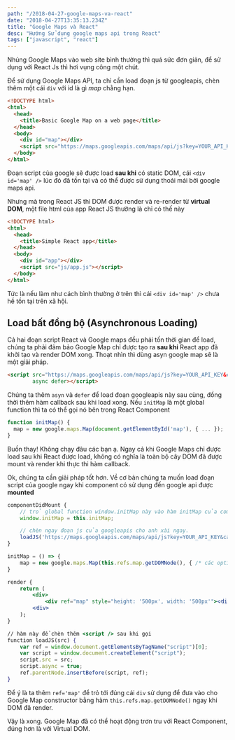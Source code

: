 ```yaml
---
path: "/2018-04-27-google-maps-va-react"
date: "2018-04-27T13:35:13.234Z"
title: "Google Maps và React"
desc: "Hướng Sử dụng google maps api trong React"
tags: ["javascript", "react"]
---
```



Nhúng Google Maps vào web site bình thường thì quá sức đơn giản, để sử dụng với React Js thì hơi vụng công một chút.

Để sử dụng Google Maps API, ta chỉ cần load đoạn js từ googleapis, chèn thêm một cái `div` với id là gì *map* chằng hạn.

```html
<!DOCTYPE html>
<html>
  <head>
    <title>Basic Google Map on a web page</title>
  </head>
  <body>
    <div id="map"></div>
    <script src="https://maps.googleapis.com/maps/api/js?key=YOUR_API_KEY&"></script>
  </body>
</html>

```

Đoạn script của google sẽ được load **sau khi** có static DOM, cái `<div id='map' />` lúc đó đã tồn tại và có thể được sử dụng thoải mái bởi google maps api.

Nhưng mà trong React JS thì DOM được render và re-render từ **virtual DOM**, một file html của app React JS thường là chỉ có thế này

```html
<!DOCTYPE html>
<html>
  <head>
    <title>Simple React app</title>
  </head>
  <body>
    <div id="app"></div>
    <script src="js/app.js"></script>
  </body>
</html>
```

Tức là nếu làm như cách bình thường ở trên thì cái `<div id='map' />` chưa hề tồn tại trên xã hội.

## Load bất đồng bộ (Asynchronous Loading)

Cả hai đoạn script React và Google maps đều phải tốn thời gian để load, chúng ta phải đảm bảo Google Map chỉ được tạo ra **sau khi** React app đã khởi tạo và render DOM xong. Thoạt nhìn thì dùng asyn google map sẽ là một giải pháp.

```html
<script src="https://maps.googleapis.com/maps/api/js?key=YOUR_API_KEY&callback=initMap"
        async defer></script>
```

Chúng ta thêm `asyn` và `defer` để load đoạn googleapis này sau cùng, đồng thời thêm hàm callback sau khi load xong. Nếu `initMap` là một global function thì ta có thể gọi nó bên trong React Component

```jsx
function initMap() {
  map = new google.maps.Map(document.getElementById('map'), { ... });
}
```

Buồn thay! Không chạy đâu các bạn ạ. Ngay cả khi Google Maps chỉ được load sau khi React được load, không có nghĩa là toàn bộ cây DOM đã được mount và render khi thực thi hàm callback.

Ok, chúng ta cần giải pháp tốt hơn. Về cơ bản chúng ta muốn load đoạn script của google ngay khi component có sử dụng đến google api được **mounted**


```jsx
componentDidMount {
    // trỏ global function window.initMap này vào hàm initMap của component để thằng google có thể  gọi trong hàm callback
    window.initMap = this.initMap;

    // chèn ngay đoạn js của googleapis cho anh xài ngay.
    loadJS('https://maps.googleapis.com/maps/api/js?key=YOUR_API_KEY&callback=initMap')
}

initMap = () => {
    map = new google.maps.Map(this.refs.map.getDOMNode(), { /* các options khác*/});
}

render {
    return (
        <div>
            <div ref="map" style="height: '500px', width: '500px'"><⁄div>
        <⁄div>
    );
}

// hàm này để chèn thêm <script /> sau khi gọi
function loadJS(src) {
    var ref = window.document.getElementsByTagName("script")[0];
    var script = window.document.createElement("script");
    script.src = src;
    script.async = true;
    ref.parentNode.insertBefore(script, ref);
}
```

Để ý là ta thêm `ref='map'` để trỏ tới đúng cái `div` sử dụng để đưa vào cho Google Map constructor bằng hàm `this.refs.map.getDOMNode()` ngay khi DOM đã render.

Vậy là xong. Google Map đã có thể hoạt động trơn tru với React Component, đúng hơn là với Virtual DOM.